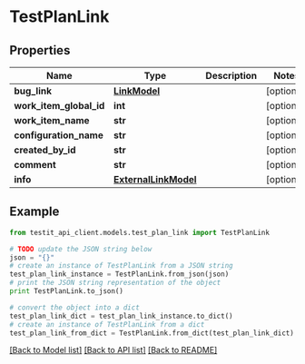 # TestPlanLink


## Properties
Name | Type | Description | Notes
------------ | ------------- | ------------- | -------------
**bug_link** | [**LinkModel**](LinkModel.md) |  | [optional] 
**work_item_global_id** | **int** |  | [optional] 
**work_item_name** | **str** |  | [optional] 
**configuration_name** | **str** |  | [optional] 
**created_by_id** | **str** |  | [optional] 
**comment** | **str** |  | [optional] 
**info** | [**ExternalLinkModel**](ExternalLinkModel.md) |  | [optional] 

## Example

```python
from testit_api_client.models.test_plan_link import TestPlanLink

# TODO update the JSON string below
json = "{}"
# create an instance of TestPlanLink from a JSON string
test_plan_link_instance = TestPlanLink.from_json(json)
# print the JSON string representation of the object
print TestPlanLink.to_json()

# convert the object into a dict
test_plan_link_dict = test_plan_link_instance.to_dict()
# create an instance of TestPlanLink from a dict
test_plan_link_from_dict = TestPlanLink.from_dict(test_plan_link_dict)
```
[[Back to Model list]](../README.md#documentation-for-models) [[Back to API list]](../README.md#documentation-for-api-endpoints) [[Back to README]](../README.md)



